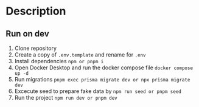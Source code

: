 # Description



## Run on dev

1. Clone repository
2. Create a copy of ``.env.template`` and rename for ``.env``
3. Install dependencies ``npm or pnpm i``
4. Open Docker Desktop and run the docker compose file ``docker compose up -d``
5. Run migrations ``pnpm exec prisma migrate dev or npx prisma migrate dev``
6. Excecute seed to prepare fake data by ``npm run seed or pnpm seed``
7. Run the project ``npm run dev or pnpm dev``
